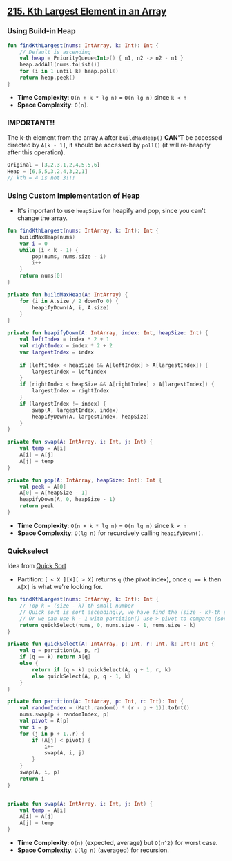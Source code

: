 ## [215. Kth Largest Element in an Array](https://leetcode.com/problems/kth-largest-element-in-an-array/)

### Using Build-in Heap
```kotlin
fun findKthLargest(nums: IntArray, k: Int): Int {
    // Default is ascending
    val heap = PriorityQueue<Int>() { n1, n2 -> n2 - n1 }
    heap.addAll(nums.toList())
    for (i in 1 until k) heap.poll()
    return heap.peek()
}
```

* **Time Complexity**: `O(n + k * lg n)` = `O(n lg n)` since `k < n`
* **Space Complexity**: `O(n)`.

### IMPORTANT!!
The k-th element from the array `A` after `buildMaxHeap()` **CAN'T** be accessed directed by `A[k - 1]`, it should be accessed by `poll()` (it will re-heapify after this operation).

```js
Original = [3,2,3,1,2,4,5,5,6]
Heap = [6,5,5,3,2,4,3,2,1]
// kth = 4 is not 3!!!
```

### Using Custom Implementation of Heap
* It's important to use `heapSize` for heapify and pop, since you can't change the array.

```kotlin
fun findKthLargest(nums: IntArray, k: Int): Int {
    buildMaxHeap(nums)
    var i = 0
    while (i < k - 1) {
        pop(nums, nums.size - i)
        i++
    }
    return nums[0]
}

private fun buildMaxHeap(A: IntArray) {
    for (i in A.size / 2 downTo 0) {
        heapifyDown(A, i, A.size) 
    }
}

private fun heapifyDown(A: IntArray, index: Int, heapSize: Int) {
    val leftIndex = index * 2 + 1
    val rightIndex = index * 2 + 2
    var largestIndex = index
    
    if (leftIndex < heapSize && A[leftIndex] > A[largestIndex]) {
        largestIndex = leftIndex
    }
    if (rightIndex < heapSize && A[rightIndex] > A[largestIndex]) {
        largestIndex = rightIndex
    }
    if (largestIndex != index) {
        swap(A, largestIndex, index)
        heapifyDown(A, largestIndex, heapSize)
    }
}

private fun swap(A: IntArray, i: Int, j: Int) {
    val temp = A[i]
    A[i] = A[j]
    A[j] = temp
}

private fun pop(A: IntArray, heapSize: Int): Int {
    val peek = A[0]
    A[0] = A[heapSize - 1]
    heapifyDown(A, 0, heapSize - 1)
    return peek
}
```

* **Time Complexity**: `O(n + k * lg n)` = `O(n lg n)` since `k < n`
* **Space Complexity**: `O(lg n)` for recurcively calling `heapifyDown()`.

### Quickselect
Idea from [Quick Sort](../topics/sorting.md#quick-sort)

* Partition: `[ < X ][X][ > X]` returns `q` (the pivot index), once `q == k` then `A[X]` is what we're looking for.

```kotlin
fun findKthLargest(nums: IntArray, k: Int): Int {
    // Top k = (size - k)-th small number
    // Quick sort is sort ascendingly, we have find the (size - k)-th small number!!
    // Or we can use k - 1 with partition() use > pivot to compare (sort descending)
    return quickSelect(nums, 0, nums.size - 1, nums.size - k)
}

private fun quickSelect(A: IntArray, p: Int, r: Int, k: Int): Int {
    val q = partition(A, p, r)
    if (q == k) return A[q]
    else {
        return if (q < k) quickSelect(A, q + 1, r, k)
        else quickSelect(A, p, q - 1, k)
    }
}

private fun partition(A: IntArray, p: Int, r: Int): Int {
    val randomIndex = (Math.random() * (r - p + 1)).toInt()
    nums.swap(p + randomIndex, p)
    val pivot = A[p]
    var i = p
    for (j in p + 1..r) {
        if (A[j] < pivot) {
            i++
            swap(A, i, j)
        }
    }
    swap(A, i, p)
    return i
}


private fun swap(A: IntArray, i: Int, j: Int) {
    val temp = A[i]
    A[i] = A[j]
    A[j] = temp
}
```

* **Time Complexity**: `O(n)` (expected, average) but `O(n^2)` for worst case.
* **Space Complexity**: `O(lg n)` (averaged) for recursion.